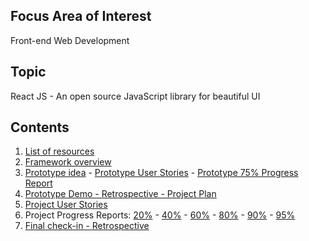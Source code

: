 ## Focus Area of Interest
Front-end Web Development

## Topic
React JS - An open source JavaScript library for beautiful UI

## Contents
1. [List of resources](posts/week-09-10)
2. [Framework overview](posts/week-09-17)
3. [Prototype idea](posts/week-09-17-02) - [Prototype User Stories](posts/week-09-24) - [Prototype 75% Progress Report](posts/week-10-01)
6. [Prototype Demo - Retrospective - Project Plan](posts/week-10-08)
7. [Project User Stories](posts/week-10-15)
8. Project Progress Reports: [20%](posts/week-10-22) - [40%](posts/week-10-29) - [60%](posts/week-11-05) - [80%](posts/week-11-12) - [90%](posts/week-11-19) - [95%](posts/week-11-26)
14. [Final check-in - Retrospective](posts/week-12-03)
